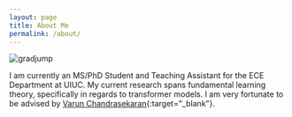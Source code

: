 ```yaml
---
layout: page
title: About Me
permalink: /about/
---
```


![gradjump](/assets/gradjump.jpg)

I am currently an MS/PhD Student and Teaching Assistant for the ECE Department at UIUC. My current research spans fundamental learning theory, specifically in regards to transformer models. I am very fortunate to be advised by [Varun Chandrasekaran](https://pages.cs.wisc.edu/~chandrasekaran/){:target="_blank"}.
